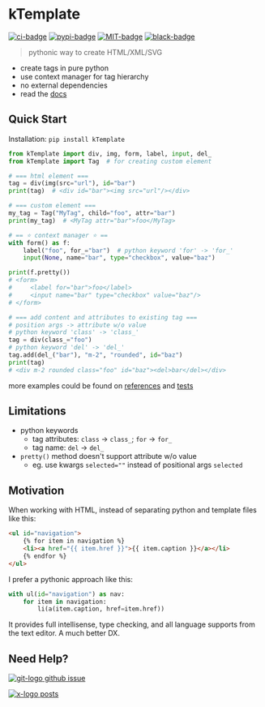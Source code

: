 # kTemplate

[![ci-badge]][ci-url] [![pypi-badge]][pypi-url] [![MIT-badge]][MIT-url] [![black-badge]][black-url]

> pythonic way to create HTML/XML/SVG

- create tags in pure python
- use context manager for tag hierarchy
- no external dependencies
- read the [docs]

## Quick Start

Installation: `pip install kTemplate`

```python
from kTemplate import div, img, form, label, input, del_
from kTemplate import Tag  # for creating custom element

# === html element ===
tag = div(img(src="url"), id="bar")
print(tag)  # <div id="bar"><img src="url"/></div>

# === custom element ===
my_tag = Tag("MyTag", child="foo", attr="bar")
print(my_tag)  # <MyTag attr="bar">foo</MyTag>

# == ⭐️ context manager ⭐️ ==
with form() as f:
    label("foo", for_="bar")  # python keyword 'for' -> 'for_'
    input(None, name="bar", type="checkbox", value="baz")

print(f.pretty())
# <form>
#     <label for="bar">foo</label>
#     <input name="bar" type="checkbox" value="baz"/>
# </form>

# === add content and attributes to existing tag ===
# position args -> attribute w/o value
# python keyword 'class' -> 'class_'
tag = div(class_="foo") 
# python keyword 'del' -> 'del_'
tag.add(del_("bar"), "m-2", "rounded", id="baz") 
print(tag)  
# <div m-2 rounded class="foo" id="baz"><del>bar</del></div>
```

more examples could be found on [references] and [tests]

## Limitations

- python keywords
    - tag attributes: `class` -> `class_`;  `for` -> `for_`
    - tag name: `del` -> `del_`
- `pretty()` method doesn't support attribute w/o value
    - eg. use kwargs `selected=""` instead of positional args `selected`

## Motivation

When working with HTML, instead of separating python and template files like this:

```html
<ul id="navigation">
    {% for item in navigation %}
    <li><a href="{{ item.href }}">{{ item.caption }}</a></li>
    {% endfor %}
</ul>
```

I prefer a pythonic approach like this:

```python
with ul(id="navigation") as nav:
    for item in navigation:
        li(a(item.caption, href=item.href))
```

It provides full intellisense, type checking, and all language supports from the text editor. A much better DX.

## Need Help?

[![git-logo] github issue][github issue]

[![x-logo] posts][x-post]

[black-badge]: https://img.shields.io/badge/code%20style-black-000000.svg
[black-url]: https://github.com/psf/black
[ci-badge]: https://github.com/hoishing/kTemplate/actions/workflows/ci.yml/badge.svg
[ci-url]: https://github.com/hoishing/kTemplate/actions/workflows/ci.yml
[docs]: https://hoishing.github.io/kTemplate
[git-logo]: https://api.iconify.design/bi/github.svg?color=%236FD886&width=20
[github issue]: https://github.com/hoishing/kTemplate/issues
[MIT-badge]: https://img.shields.io/github/license/hoishing/kTemplate
[MIT-url]: https://opensource.org/licenses/MIT
[pypi-badge]: https://img.shields.io/pypi/v/ktemplate
[pypi-url]: https://pypi.org/project/ktemplate/
[references]: https://hoishing.github.io/kTemplate/references
[tests]: https://github.com/hoishing/kTemplate/tree/main/tests
[x-logo]: https://api.iconify.design/ri:twitter-x-fill.svg?width=20&color=DarkGray
[x-post]: https://x.com/hoishing
